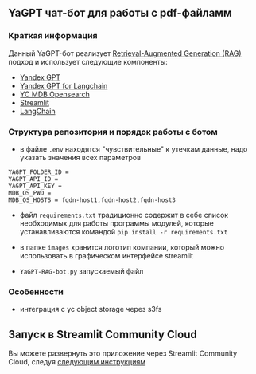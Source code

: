 ## YaGPT чат-бот для работы с pdf-файламм

### Краткая информация
Данный YaGPT-бот реализует [Retrieval-Augmented Generation (RAG)](https://github.com/yandex-cloud-examples/yc-yandexgpt-qa-bot-for-docs/blob/main/README.md) подход
и использует следующие компоненты:
- [Yandex GPT](https://cloud.yandex.ru/services/yandexgpt)
- [Yandex GPT for Langchain](https://pypi.org/project/yandex-chain/)
- [YC MDB Opensearch](https://cloud.yandex.ru/docs/managed-opensearch/)
- [Streamlit](https://streamlit.io/)
- [LangChain](https://python.langchain.com/)

### Структура репозитория и порядок работы с ботом
- в файле ``.env`` находятся "чувствительные" к утечкам данные, надо указать значения всех параметров
``````
YAGPT_FOLDER_ID = 
YAGPT_API_ID = 
YAGPT_API_KEY = 
MDB_OS_PWD = 
MDB_OS_HOSTS = fqdn-host1,fqdn-host2,fqdn-host3
``````
- файл `requirements.txt` традиционно содержит в себе список необходимых для работы программы модулей, которые устанавливаются командой 
```pip install -r requirements.txt ```

- в папке `images` хранится логотип компании, который можно использовать в графическом интерфейсе streamlit

- `YaGPT-RAG-bot.py` запускаемый файл

### Особенности
- интеграция с yc object storage через s3fs

## Запуск в Streamlit Community Cloud

Вы можете развернуть это приложение через Streamlit Community Cloud, следуя [следующим инструкциям](https://docs.streamlit.io/streamlit-community-cloud/get-started)

